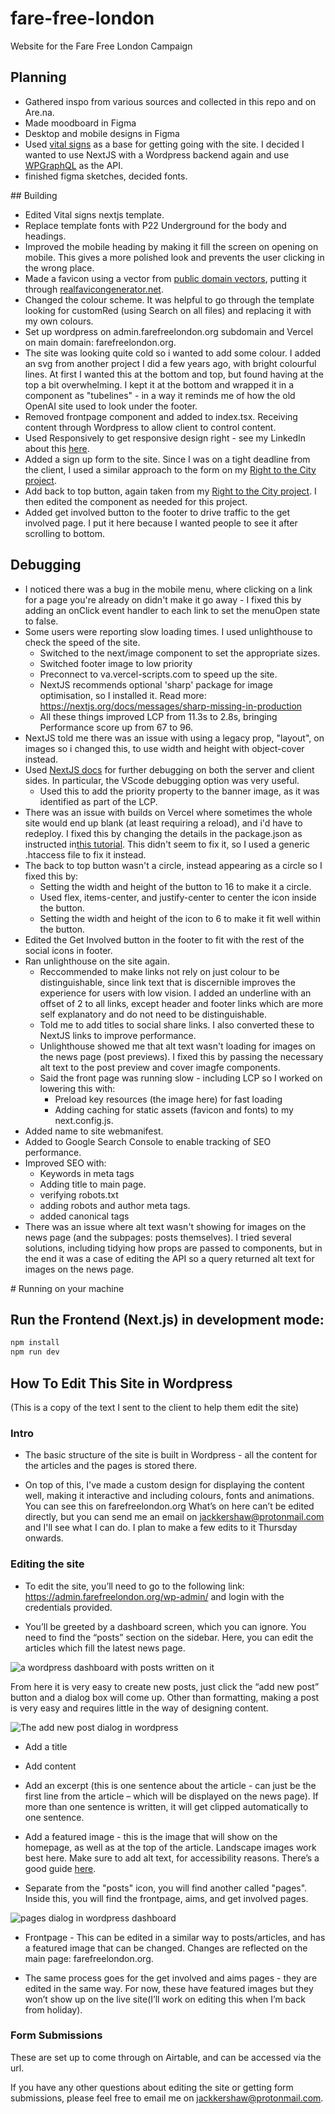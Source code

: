 # fare-free-london

Website for the Fare Free London Campaign

## Planning

- Gathered inspo from various sources and collected in this repo and on Are.na.
- Made moodboard in Figma
- Desktop and mobile designs in Figma
- Used [vital signs](https://www.vitalsignsmag.org/) as a base for getting going with the site. I decided I wanted to use NextJS with a Wordpress backend again and use [WPGraphQL](https://www.wpgraphql.com/) as the API.
- finished figma sketches, decided fonts.

## Building

- Edited Vital signs nextjs template.
- Replace template fonts with P22 Underground for the body and headings.
- Improved the mobile heading by making it fill the screen on opening on mobile. This gives a more polished look and prevents the user clicking in the wrong place.
- Made a favicon using a vector from [public domain vectors](https://publicdomainvectors.org), putting it through [realfavicongenerator.net](https://realfavicongenerator.net/).
- Changed the colour scheme. It was helpful to go through the template looking for customRed (using Search on all files) and replacing it with my own colours.
- Set up wordpress on admin.farefreelondon.org subdomain and Vercel on main domain: farefreelondon.org.
- The site was looking quite cold so i wanted to add some colour. I added an svg from another project I did a few years ago, with bright colourful lines. At first I wanted this at the bottom and top, but found having at the top a bit overwhelming. I kept it at the bottom and wrapped it in a component as "tubelines" - in a way it reminds me of how the old OpenAI site used to look under the footer.
- Removed frontpage component and added to index.tsx. Receiving content through Wordpress to allow client to control content.
- Used Responsively to get responsive design right - see my LinkedIn about this [here](https://www.linkedin.com/posts/jackkershaw_webdevelopment-responsivedesign-devtools-activity-7209579627588005889-Bwso?utm_source=share&utm_medium=member_desktop).
- Added a sign up form to the site. Since I was on a tight deadline from the client, I used a similar approach to the form on my [Right to the City project](https://github.com/jones58/right-to-city).
- Add back to top button, again taken from my [Right to the City project](https://github.com/jones58/right-to-city). I then edited the component as needed for this project.
- Added get involved button to the footer to drive traffic to the get involved page. I put it here because I wanted people to see it after scrolling to bottom.

## Debugging

- I noticed there was a bug in the mobile menu, where clicking on a link for a page you're already on didn't make it go away - I fixed this by adding an onClick event handler to each link to set the menuOpen state to false.
- Some users were reporting slow loading times. I used unlighthouse to check the speed of the site.
  - Switched to the next/image component to set the appropriate sizes.
  - Switched footer image to low priority
  - Preconnect to va.vercel-scripts.com to speed up the site.
  - NextJS recommends optional 'sharp' package for image optimisation, so I installed it.
    Read more: https://nextjs.org/docs/messages/sharp-missing-in-production
  - All these things improved LCP from 11.3s to 2.8s, bringing Performance score up from 67 to 96.
- NextJS told me there was an issue with using a legacy prop, "layout", on images so i changed this, to use width and height with object-cover instead.
- Used [NextJS docs](https://nextjs.org/docs/pages/building-your-application/configuring/debugging) for further debugging on both the server and client sides. In particular, the VScode debugging option was very useful.
  - Used this to add the priority property to the banner image, as it was identified as part of the LCP.
- There was an issue with builds on Vercel where sometimes the whole site would end up blank (at least requiring a reload), and i'd have to redeploy. I fixed this by changing the details in the package.json as instructed in[this tutorial](https://www.youtube.com/watch?v=U89A0l6AM18). This didn't seem to fix it, so I used a generic .htaccess file to fix it instead.
- The back to top button wasn't a circle, instead appearing as a circle so I fixed this by:
  - Setting the width and height of the button to 16 to make it a circle.
  - Used flex, items-center, and justify-center to center the icon inside the button.
  - Setting the width and height of the icon to 6 to make it fit well within the button.
- Edited the Get Involved button in the footer to fit with the rest of the social icons in footer.
- Ran unlighthouse on the site again.
  - Reccommended to make links not rely on just colour to be distinguishable, since link text that is discernible improves the experience for users with low vision. I added an underline with an offset of 2 to all links, except header and footer links which are more self explanatory and do not need to be distinguishable.
  - Told me to add titles to social share links. I also converted these to NextJS links to improve performance.
  - Unlighthouse showed me that alt text wasn't loading for images on the news page (post previews). I fixed this by passing the necessary alt text to the post preview and cover imagfe components.
  - Said the front page was running slow - including LCP so I worked on lowering this with:
    - Preload key resources (the image here) for fast loading
    - Adding caching for static assets (favicon and fonts) to my next.config.js.
- Added name to site webmanifest.
- Added to Google Search Console to enable tracking of SEO performance.
- Improved SEO with:
  - Keywords in meta tags
  - Adding title to main page.
  - verifying robots.txt
  - adding robots and author meta tags.
  - added canonical tags
- There was an issue where alt text wasn't showing for images on the news page (and the subpages: posts themselves). I tried several solutions, including tidying how props are passed to components, but in the end it was a case of editing the API so a query returned alt text for images on the news page.

# Running on your machine

## Run the Frontend (Next.js) in development mode:

```bash
npm install
npm run dev
```

## How To Edit This Site in Wordpress

(This is a copy of the text I sent to the client to help them edit the site)

### Intro

- The basic structure of the site is built in Wordpress - all the content for the articles and the pages is stored there.

- On top of this, I've made a custom design for displaying the content well, making it interactive and including colours, fonts and animations. You can see this on farefreelondon.org What’s on here can’t be edited directly, but you can send me an email on jackkershaw@protonmail.com and I'll see what I can do. I plan to make a few edits to it Thursday onwards.

### Editing the site

- To edit the site, you’ll need to go to the following link: https://admin.farefreelondon.org/wp-admin/ and login with the credentials provided.

- You’ll be greeted by a dashboard screen, which you can ignore. You need to find the “posts” section on the sidebar. Here, you can edit the articles which fill the latest news page.

![a wordpress dashboard with posts written on it](images-for-readme/image.png)

From here it is very easy to create new posts, just click the “add new post” button and a dialog box will come up. Other than formatting, making a post is very easy and requires little in the way of designing content.

![The add new post dialog in wordpress](images-for-readme/image-1.png)

- Add a title
- Add content
- Add an excerpt (this is one sentence about the article - can just be the first line from the article – which will be displayed on the news page). If more than one sentence is written, it will get clipped automatically to one sentence.
- Add a featured image - this is the image that will show on the homepage, as well as at the top of the article. Landscape images work best here. Make sure to add alt text, for accessibility reasons. There’s a good guide [here](https://design102.blog.gov.uk/2022/01/14/whats-the-alternative-how-to-write-good-alt-text/).

- Separate from the "posts" icon, you will find another called "pages". Inside this, you will find the frontpage, aims, and get involved pages.

![pages dialog in wordpress dashboard](images-for-readme/image-2.png)

- Frontpage - This can be edited in a similar way to posts/articles, and has a featured image that can be changed. Changes are reflected on the main page: farefreelondon.org.

- The same process goes for the get involved and aims pages - they are edited in the same way. For now, these have featured images but they won’t show up on the live site(I’ll work on editing this when I’m back from holiday).

### Form Submissions

These are set up to come through on Airtable, and can be accessed via the url.

If you have any other questions about editing the site or getting form submissions, please feel free to email me on jackkershaw@protonmail.com.
